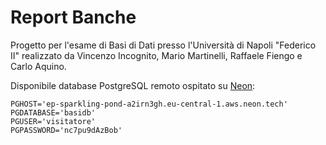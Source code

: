 # Report Banche
Progetto per l'esame di Basi di Dati presso l'Università di Napoli "Federico II" realizzato da Vincenzo Incognito, Mario Martinelli, Raffaele Fiengo e Carlo Aquino.

Disponibile database PostgreSQL remoto ospitato su [Neon](https://neon.tech):

```
PGHOST='ep-sparkling-pond-a2irn3gh.eu-central-1.aws.neon.tech'
PGDATABASE='basidb'
PGUSER='visitatore'
PGPASSWORD='nc7pu9dAzBob'
```
